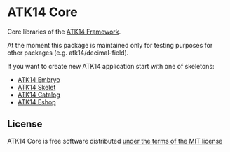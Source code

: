 ATK14 Core
==========

Core libraries of the [ATK14 Framework](https://www.atk14.net/).

At the moment this package is maintained only for testing purposes for other packages (e.g. atk14/decimal-field).

If you want to create new ATK14 application start with one of skeletons:

* [ATK14 Embryo](https://embryo.atk14.net/)
* [ATK14 Skelet](https://skelet.atk14.net/)
* [ATK14 Catalog](https://catalog.atk14.net/)
* [ATK14 Eshop](https://eshop.atk14.net/)

License
-------

ATK14 Core is free software distributed [under the terms of the MIT license](http://www.opensource.org/licenses/mit-license)

[//]: # ( vim: set ts=2 et: )
